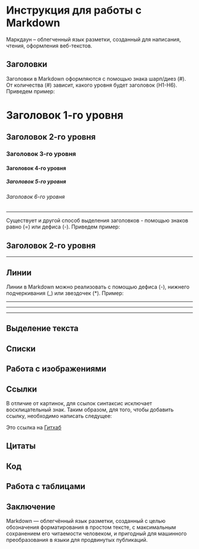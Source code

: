 # Инструкция для работы с Markdown

Маркдаун – облегченный язык разметки, созданный для написания, чтения, оформления веб-текстов.

## Заголовки

Заголовки в Markdown оформляются с помощью знака шарп/диез (#). От количества (#) зависит, какого уровня будет заголовок (H1-H6). Приведем пример:

# Заголовок 1-го уровня 
## Заголовок 2-го уровня ##
### Заголовок 3-го уровня ###
#### Заголовок 4-го уровня ####
##### Заголовок 5-го уровня ##### 
###### Заголовок 6-го уровня ######

---

Существует и другой способ выделения заголовков - помощью знаков равно (=) или дефиса (-). Приведем пример:

Заголовок 2-го уровня
--
---
## Линии

Линии в Markdown можно реализовать с помощью дефиса (-), нижнего подчеркивания (_) или звездочек (*). Пример:

___
---
***

## Выделение текста
## Списки

## Работа с изображениями

## Ссылки

В отличие от картинок, для ссылок синтаксис исключает восклицательный знак. Таким образом, для того, чтобы добавить ссылку, необходимо написать следущее:

Это ссылка на
[Гитхаб](https://github.com/)

## Цитаты 

## Код

## Работа с таблицами

## Заключение

Markdown — облегчённый язык разметки, созданный с целью обозначения форматирования в простом тексте, с максимальным сохранением его читаемости человеком, и пригодный для машинного преобразования в языки для продвинутых публикаций.